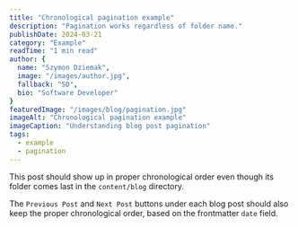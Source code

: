 ```yaml
---
title: "Chronological pagination example"
description: "Pagination works regardless of folder name."
publishDate: 2024-03-21
category: "Example"
readTime: "1 min read"
author: {
  name: "Szymon Dziemak",
  image: "/images/author.jpg",
  fallback: "SD",
  bio: "Software Developer"
}
featuredImage: "/images/blog/pagination.jpg"
imageAlt: "Chronological pagination example"
imageCaption: "Understanding blog post pagination"
tags:
  - example
  - pagination
---
```


This post should show up in proper chronological order even though its folder comes last in the `content/blog` directory.

The `Previous Post` and `Next Post` buttons under each blog post should also keep the proper chronological order, based on the frontmatter `date` field.
